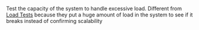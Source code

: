 Test the capacity of the system to handle excessive load. Different from [Load Tests](Load%20Tests) because they put a huge amount of load in the system to see if it breaks instead of confirming scalability